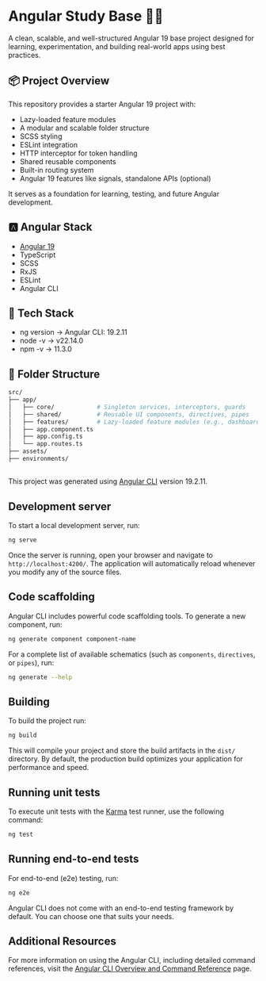 # Angular Study Base 🧠🚀

A clean, scalable, and well-structured Angular 19 base project designed for learning, experimentation, and building real-world apps using best practices.

## 📦 Project Overview

This repository provides a starter Angular 19 project with:

- Lazy-loaded feature modules
- A modular and scalable folder structure
- SCSS styling
- ESLint integration
- HTTP interceptor for token handling
- Shared reusable components
- Built-in routing system
- Angular 19 features like signals, standalone APIs (optional)

It serves as a foundation for learning, testing, and future Angular development.

## 🅰️ Angular Stack

- [Angular 19](https://angular.io/)
- TypeScript
- SCSS
- RxJS
- ESLint
- Angular CLI

## 💽 Tech Stack

- ng version -> Angular CLI: 19.2.11
- node -v -> v22.14.0
- npm -v -> 11.3.0 

## 📁 Folder Structure

```bash
src/
├── app/
│   ├── core/            # Singleton services, interceptors, guards
│   ├── shared/          # Reusable UI components, directives, pipes
│   ├── features/        # Lazy-loaded feature modules (e.g., dashboard, auth)
│   ├── app.component.ts
│   ├── app.config.ts
│   └── app.routes.ts
├── assets/
├── environments/

```

## ####################

This project was generated using [Angular CLI](https://github.com/angular/angular-cli) version 19.2.11.

## Development server

To start a local development server, run:

```bash
ng serve
```

Once the server is running, open your browser and navigate to `http://localhost:4200/`. The application will automatically reload whenever you modify any of the source files.

## Code scaffolding

Angular CLI includes powerful code scaffolding tools. To generate a new component, run:

```bash
ng generate component component-name
```

For a complete list of available schematics (such as `components`, `directives`, or `pipes`), run:

```bash
ng generate --help
```

## Building

To build the project run:

```bash
ng build
```

This will compile your project and store the build artifacts in the `dist/` directory. By default, the production build optimizes your application for performance and speed.

## Running unit tests

To execute unit tests with the [Karma](https://karma-runner.github.io) test runner, use the following command:

```bash
ng test
```

## Running end-to-end tests

For end-to-end (e2e) testing, run:

```bash
ng e2e
```

Angular CLI does not come with an end-to-end testing framework by default. You can choose one that suits your needs.

## Additional Resources

For more information on using the Angular CLI, including detailed command references, visit the [Angular CLI Overview and Command Reference](https://angular.dev/tools/cli) page.
